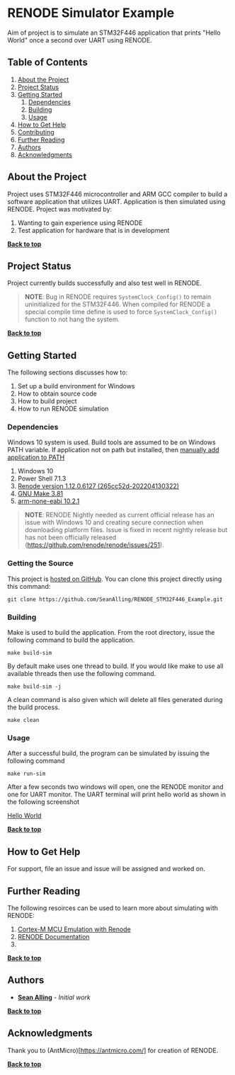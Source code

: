 # RENODE Simulator Example

Aim of project is to simulate an STM32F446 application that prints "Hello World" once a second over UART using RENODE.

## Table of Contents

1. [About the Project](#about-the-project)
1. [Project Status](#project-status)
1. [Getting Started](#getting-started)
    1. [Dependencies](#dependencies)
    1. [Building](#building)
    1. [Usage](#usage)
1. [How to Get Help](#how-to-get-help)
1. [Contributing](#contributing)
1. [Further Reading](#further-reading)
1. [Authors](#authors)
1. [Acknowledgments](#acknowledgements)

## About the Project

Project uses STM32F446 microcontroller and ARM GCC compiler to build a software application that utilizes UART. Application is then simulated using RENODE. Project was motivated by:
1. Wanting to gain experience using RENODE
2. Test application for hardware that is in development




**[Back to top](#table-of-contents)**

## Project Status

Project currently builds successfully and also test well in RENODE.


> **NOTE**: 
>Bug in RENODE requires `SystemClock_Config()` to remain uninitialized for the STM32F446. When compiled for RENODE a special compile time define is used to force `SystemClock_Config()` function to not hang the system.

**[Back to top](#table-of-contents)**

## Getting Started

The following sections discusses how to:
1. Set up a build environment for Windows
2. How to obtain source code
3. How to build project
4. How to run RENODE simulation

### Dependencies

Windows 10 system is used. Build tools are assumed to be on Windows PATH variable. If application not on path but installed, then [manually add application to PATH](https://helpdeskgeek.com/windows-10/add-windows-path-environment-variable/)


1. Windows 10
1. Power Shell 7.1.3
1. [Renode version 1.12.0.6127 (265cc52d-202204130322)](https://dl.antmicro.com/projects/renode/builds/renode_1.12.0+20220413git265cc52d.msi)
1. [GNU Make 3.81](http://gnuwin32.sourceforge.net/packages/make.htm)
1. [arm-none-eabi 10.2.1](https://developer.arm.com/tools-and-software/open-source-software/developer-tools/gnu-toolchain/gnu-a/downloads/10-2-2020-11)


> **NOTE**: 
> RENODE Nightly needed as current official release has an issue with Windows 10 and creating secure connection when downloading platform files. Issue is fixed in recent nightly release but has not been officially released (https://github.com/renode/renode/issues/251).


### Getting the Source

This project is [hosted on GitHub](https://github.com/SeanAlling/RENODE_STM32F446_Example). You can clone this project directly using this command:

```
git clone https://github.com/SeanAlling/RENODE_STM32F446_Example.git
```

### Building

Make is used to build the application. From the root directory, issue the following command to build the application.

```
make build-sim
```

By default make uses one thread to build. If you would like make to use all available threads then use the following command. 

```
make build-sim -j
```

A clean command is also given which will delete all files generated during the build process. 

```
make clean
```

### Usage

After a successful build, the program can be simulated by issuing the following command

```
make run-sim
```

After a few seconds two windows will open, one the RENODE monitor and one for UART monitor. The UART terminal will print hello world as shown in the following screenshot

[Hello World](Resources/Images/Running.jpg)

**[Back to top](#table-of-contents)**

## How to Get Help

For support, file an issue and issue will be assigned and worked on.

## Further Reading

The following resoirces can be used to learn more about simulating with RENODE:

1. [Cortex-M MCU Emulation with Renode](https://interrupt.memfault.com/blog/intro-to-renode)
2. [RENODE Documentation](https://renode.readthedocs.io/en/latest/)
3. [](https://www.zephyrproject.org/developing-zephyr-rtos-embedded-applications-on-platformio-and-simulating-on-antmicro-renode/)

**[Back to top](#table-of-contents)**

## Authors

* **[Sean Alling](https://github.com/SeanAlling/n)** - *Initial work*

**[Back to top](#table-of-contents)**

## Acknowledgments

Thank you to (AntMicro)[https://antmicro.com/] for creation of RENODE. 

**[Back to top](#table-of-contents)**